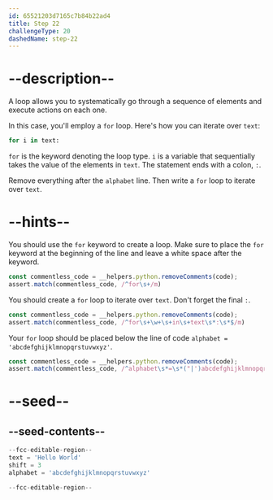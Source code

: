 ```yaml
---
id: 65521203d7165c7b84b22ad4
title: Step 22
challengeType: 20
dashedName: step-22
---
```


# --description--

A loop allows you to systematically go through a sequence of elements and execute actions on each one.

In this case, you'll employ a `for` loop. Here's how you can iterate over `text`:

```py
for i in text:
```

`for` is the keyword denoting the loop type. `i` is a variable that sequentially takes the value of the elements in `text`. The statement ends with a colon, `:`.

Remove everything after the `alphabet` line. Then write a `for` loop to iterate over `text`.

# --hints--

You should use the `for` keyword to create a loop. Make sure to place the `for` keyword at the beginning of the line and leave a white space after the keyword.

```js
const commentless_code = __helpers.python.removeComments(code);
assert.match(commentless_code, /^for\s+/m)
```

You should create a `for` loop to iterate over `text`. Don't forget the final `:`.

```js
const commentless_code = __helpers.python.removeComments(code);
assert.match(commentless_code, /^for\s+\w+\s+in\s+text\s*:\s*$/m)
```

Your `for` loop should be placed below the line of code `alphabet = 'abcdefghijklmnopqrstuvwxyz'`.

```js
const commentless_code = __helpers.python.removeComments(code);
assert.match(commentless_code, /^alphabet\s*=\s*("|')abcdefghijklmnopqrstuvwxyz\1\s*^for\s+\w+\s+in\s+text\s*:\s*$/m)
```

# --seed--

## --seed-contents--

```py
--fcc-editable-region--
text = 'Hello World'
shift = 3
alphabet = 'abcdefghijklmnopqrstuvwxyz'

--fcc-editable-region--
```
